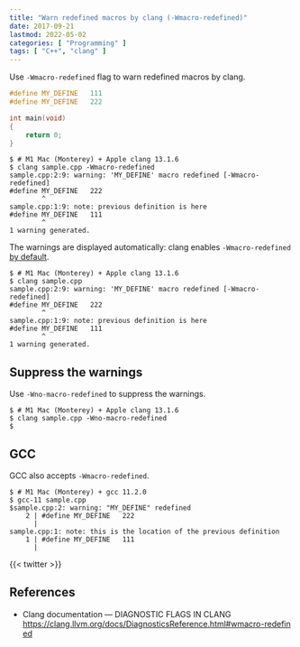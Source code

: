 ```yaml
---
title: "Warn redefined macros by clang (-Wmacro-redefined)"
date: 2017-09-21
lastmod: 2022-05-02
categories: [ "Programming" ]
tags: [ "C++", "clang" ]
---
```


Use `-Wmacro-redefined` flag to warn redefined macros by clang.

```cpp
#define MY_DEFINE   111
#define MY_DEFINE   222

int main(void)
{
    return 0;
}
```

```console
$ # M1 Mac (Monterey) + Apple clang 13.1.6
$ clang sample.cpp -Wmacro-redefined
sample.cpp:2:9: warning: 'MY_DEFINE' macro redefined [-Wmacro-redefined]
#define MY_DEFINE   222
        ^
sample.cpp:1:9: note: previous definition is here
#define MY_DEFINE   111
        ^
1 warning generated.
```

The warnings are displayed automatically: clang enables `-Wmacro-redefined` [by default](https://clang.llvm.org/docs/DiagnosticsReference.html#wmacro-redefined).

```console
$ # M1 Mac (Monterey) + Apple clang 13.1.6
$ clang sample.cpp
sample.cpp:2:9: warning: 'MY_DEFINE' macro redefined [-Wmacro-redefined]
#define MY_DEFINE   222
        ^
sample.cpp:1:9: note: previous definition is here
#define MY_DEFINE   111
        ^
1 warning generated.
```

## Suppress the warnings

Use `-Wno-macro-redefined` to suppress the warnings.

```console
$ # M1 Mac (Monterey) + Apple clang 13.1.6
$ clang sample.cpp -Wno-macro-redefined
$
```

## GCC

GCC also accepts `-Wmacro-redefined`.

```console
$ # M1 Mac (Monterey) + gcc 11.2.0
$ gcc-11 sample.cpp
$sample.cpp:2: warning: "MY_DEFINE" redefined
    2 | #define MY_DEFINE   222
      | 
sample.cpp:1: note: this is the location of the previous definition
    1 | #define MY_DEFINE   111
      |
```

{{< twitter >}}

## References

- Clang documentation &mdash; DIAGNOSTIC FLAGS IN CLANG<br />
  <span style="word-break: break-all;">
  https://clang.llvm.org/docs/DiagnosticsReference.html#wmacro-redefined
  </span>
